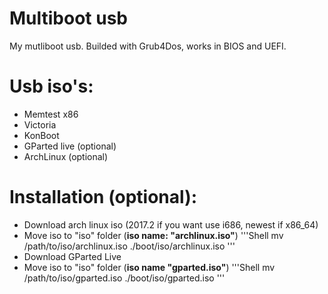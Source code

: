 # Multiboot usb #
My mutliboot usb. Builded with Grub4Dos, works in BIOS and UEFI.
# Usb iso's: #
* Memtest x86
* Victoria
* KonBoot
* GParted live (optional)
* ArchLinux (optional)
# Installation (optional): #
* Download arch linux iso (2017.2 if you want use i686, newest if x86_64)
* Move iso to "iso" folder (**iso name: "archlinux.iso"**)
'''Shell
mv /path/to/iso/archlinux.iso ./boot/iso/archlinux.iso
'''
* Download GParted Live
* Move iso to "iso" folder (**iso name "gparted.iso"**)
'''Shell
mv /path/to/iso/gparted.iso ./boot/iso/gparted.iso
'''
